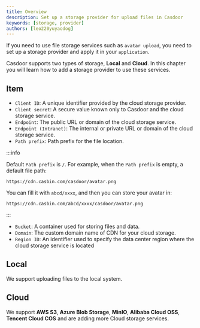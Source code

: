 ```yaml
---
title: Overview
description: Set up a storage provider for upload files in Casdoor
keywords: [storage, provider]
authors: [leo220yuyaodog]
---
```


If you need to use file storage services such as `avatar upload`, you need to set up a storage provider and apply it in your `application`.

Casdoor supports two types of storage, **Local** and **Cloud**. In this chapter you will learn how to add a storage provider to use these services.

## Item

- `Client ID`: A unique identifier provided by the cloud storage provider.
- `Client secret`: A secure value known only to Casdoor and the cloud storage service.
- `Endpoint`: The public URL or domain of the cloud storage service.
- `Endpoint (Intranet)`: The internal or private URL or domain of the cloud storage service.
- `Path prefix`: Path prefix for the file location.

:::info

Default `Path prefix` is `/`. For example, when the `Path prefix` is empty, a default file path:

```text
https://cdn.casbin.com/casdoor/avatar.png
```

You can fill it with `abcd/xxxx`, and then you can store your avatar in:

```text
https://cdn.casbin.com/abcd/xxxx/casdoor/avatar.png
```

:::

- `Bucket`: A container used for storing files and data.
- `Domain`: The custom domain name of CDN for your cloud storage.
- `Region ID`: An identifier used to specify the data center region where the cloud storage service is located

## Local

We support uploading files to the local system.

## Cloud

We support **AWS S3**, **Azure Blob Storage**, **MinIO**, **Alibaba Cloud OSS**, **Tencent Cloud COS** and are adding more Cloud storage services.
